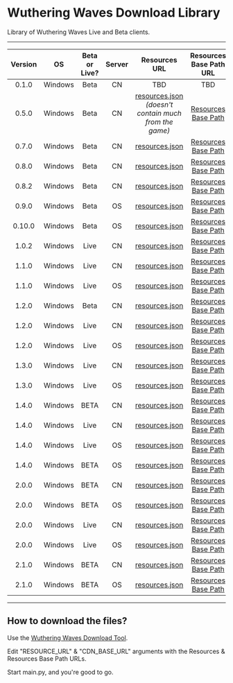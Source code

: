 # Wuthering Waves Download Library

Library of Wuthering Waves Live and Beta clients.

___

| Version | OS | Beta or Live? | Server |                                Resources URL                                 | Resources Base Path URL | Status |
|:-------:|:--:|:----:|:-------:|:---------------------------------------------------------------------------------------:|:-----------------------:|:------:|
| 0.1.0 | Windows | Beta | CN | TBD | TBD | TBD |
| 0.5.0 | Windows | Beta | CN | [resources.json](https://pcdownload-wangsu.aki-game.com/pcstarter/prod/game/G152/0.5.0/O3ZYlnyMFIUazvvZUsLJDMNLwvkPtBHq/resource.json) *(doesn't contain much from the game)* | [Resources Base Path](https://pcdownload-wangsu.aki-game.com/pcstarter/prod/game/G152/0.5.0/O3ZYlnyMFIUazvvZUsLJDMNLwvkPtBHq/zip/) | Active |
| 0.7.0 | Windows | Beta | CN | [resources.json](https://prod-cn-alicdn-gamestarter.kurogame.com/pcstarter/prod/game/G152/0.7.0/flsaxwdbqerujify/resource.json) | [Resources Base Path](https://prod-cn-alicdn-gamestarter.kurogame.com/pcstarter/prod/game/G152/0.7.0/flsaxwdbqerujify/zip/) | Active |
| 0.8.0 | Windows | Beta | CN | [resources.json](https://prod-cn-alicdn-gamestarter.kurogame.com/pcstarter/prod/game/G152/0.8.0/f1w8vyzhs76pn7o6/resource.json) | [Resources Base Path](https://prod-cn-alicdn-gamestarter.kurogame.com/pcstarter/prod/game/G152/0.8.0/f1w8vyzhs76pn7o6/zip/) | Active |
| 0.8.2 | Windows | Beta | CN | [resources.json](https://prod-cn-alicdn-gamestarter.kurogame.com/pcstarter/prod/game/G152/0.8.2/bueuxk5lp668zl1r/resource.json) | [Resources Base Path](https://prod-cn-alicdn-gamestarter.kurogame.com/pcstarter/prod/game/G152/0.8.2/bueuxk5lp668zl1r/zip/)| Active |
| 0.9.0 | Windows | Beta | OS | [resources.json](https://hw-pcdownload-qcloud.aki-game.net/pcstarter/prod/game/G153/0.9.0/jpbmm89ylh59n35a/resource.json) | [Resources Base Path](https://hw-pcdownload-qcloud.aki-game.net/pcstarter/prod/game/G153/0.9.0/jpbmm89ylh59n35a/zip/) | Active |
| 0.10.0 | Windows | Beta | OS | [resources.json](https://hw-pcdownload-qcloud.aki-game.net/pcstarter/prod/game/G153/0.10.0/qZGzaUF5yMLEQzOfuJdeELCAp5mC88tO/resource.json) | [Resources Base Path](https://hw-pcdownload-qcloud.aki-game.net/pcstarter/prod/game/G153/0.10.0/qZGzaUF5yMLEQzOfuJdeELCAp5mC88tO/zip/) | Active |
| 1.0.2 | Windows | Live | CN | [resources.json](https://pcdownload-wangsu.aki-game.com/pcstarter/prod/game/G152/1.0.2/BntThrNUJYUwa1TZ0Kik1VcLKhjD1Bt3/resource.json) | [Resources Base Path](https://pcdownload-wangsu.aki-game.com/pcstarter/prod/game/G152/1.0.2/BntThrNUJYUwa1TZ0Kik1VcLKhjD1Bt3/zip/) | Active |
| 1.1.0 | Windows | Live | CN | [resources.json](https://pcdownload-wangsu.aki-game.com/pcstarter/prod/game/G152/1.1.0/KGaeQlPRMXB2d7mh7cPFWnV8lvCd4tdq/resource.json) | [Resources Base Path](https://pcdownload-wangsu.aki-game.com/pcstarter/prod/game/G152/1.1.0/KGaeQlPRMXB2d7mh7cPFWnV8lvCd4tdq/zip/) | Active |
| 1.1.0 | Windows | Live | OS | [resources.json](https://hw-pcdownload-qcloud.aki-game.net/pcstarter/prod/game/G153/1.1.0/4YLpI4sTRXwcCwfMypqr6oSMaffuFhZP/resource.json) | [Resources Base Path](https://hw-pcdownload-qcloud.aki-game.net/pcstarter/prod/game/G153/1.1.0/4YLpI4sTRXwcCwfMypqr6oSMaffuFhZP/zip/) | Active |
| 1.2.0 | Windows | Beta | CN | [resources.json](https://pcdownload-wangsu.aki-game.com/pcstarter/prod/game/G152/1.2.0/7hzsDZbvz4PkA59CiCxwfuUuaDN2aW57/resource.json) | [Resources Base Path](https://pcdownload-wangsu.aki-game.com/pcstarter/prod/game/G152/1.2.0/7hzsDZbvz4PkA59CiCxwfuUuaDN2aW57/zip/) | Active |
| 1.2.0 | Windows | Live | CN | [resources.json](https://pcdownload-wangsu.aki-game.com/pcstarter/prod/game/G152/1.2.0/XFGRIhubj9Rql3peSHS7Z0bMBBspjTmt/resource.json) | [Resources Base Path](https://pcdownload-wangsu.aki-game.com/pcstarter/prod/game/G152/1.2.0/XFGRIhubj9Rql3peSHS7Z0bMBBspjTmt/zip/) | Active |
| 1.2.0 | Windows | Live | OS | [resources.json](https://hw-pcdownload-qcloud.aki-game.net/pcstarter/prod/game/G153/1.2.0/8ih6NmJpkHew53DyO981zQdAYjvp8Q8O/resource.json) | [Resources Base Path](https://hw-pcdownload-qcloud.aki-game.net/pcstarter/prod/game/G153/1.2.0/8ih6NmJpkHew53DyO981zQdAYjvp8Q8O/zip/) | Active |
| 1.3.0 | Windows | Live | CN | [resources.json](https://pcdownload-huoshan.aki-game.com/pcstarter/prod/game/G152/1.3.0/xZnXWq0k2gcdGmGs9XJgVaNGxD9OG2Ep/resource.json) | [Resources Base Path](https://pcdownload-huoshan.aki-game.com/pcstarter/prod/game/G152/1.3.0/xZnXWq0k2gcdGmGs9XJgVaNGxD9OG2Ep/zip/) | Active |
| 1.3.0 | Windows | Live | OS | [resources.json](https://hw-pcdownload-qcloud.aki-game.net/pcstarter/prod/game/G153/1.3.0/GKgoDGMrlhitpRtKSl8QSKGremJLL8bM/resource.json) | [Resources Base Path](https://hw-pcdownload-qcloud.aki-game.net/pcstarter/prod/game/G153/1.3.0/GKgoDGMrlhitpRtKSl8QSKGremJLL8bM/zip/) | Active |
| 1.4.0 | Windows | BETA | CN | [resources.json](https://pcdownload-huoshan.aki-game.com/pcstarter/prod/game/G152/1.4.0/iQPhVvIx0vVjUoykmdLNMSHN0sfNWeij/resource.json) | [Resources Base Path](https://pcdownload-huoshan.aki-game.com/pcstarter/prod/game/G152/1.4.0/iQPhVvIx0vVjUoykmdLNMSHN0sfNWeij/zip/) | Active |
| 1.4.0 | Windows | Live | CN | [resources.json](https://pcdownload-huoshan.aki-game.com/pcstarter/prod/game/G152/1.4.1/JsqiYbikxML33VEvDCnfhMml30ZouTWM/resource.json) | [Resources Base Path](https://pcdownload-huoshan.aki-game.com/pcstarter/prod/game/G152/1.4.1/JsqiYbikxML33VEvDCnfhMml30ZouTWM/zip) | Active |
| 1.4.0 | Windows | Live | OS | [resources.json](https://pcdownload-huoshan.aki-game.com/pcstarter/prod/game/G153/1.4.1/EMNj0aMLL8Dch8osjR0JtB7RMIelvyD6/resource.json) | [Resources Base Path](https://pcdownload-huoshan.aki-game.com/pcstarter/prod/game/G153/1.4.1/EMNj0aMLL8Dch8osjR0JtB7RMIelvyD6/zip) | Active |
| 1.4.0 | Windows | BETA | OS | [resources.json](https://hw-pcdownload-qcloud.aki-game.net/pcstarter/prod/game/G153/1.4.0/t3Xv3Zk1W9RSv0R0mE17kjbEsOuKClMl/resource.json) | [Resources Base Path](https://hw-pcdownload-qcloud.aki-game.net/pcstarter/prod/game/G153/1.4.0/t3Xv3Zk1W9RSv0R0mE17kjbEsOuKClMl/zip/) | Active |
| 2.0.0 | Windows | BETA | CN | [resources.json](https://pcdownload-huoshan.aki-game.com/pcstarter/prod/game/G152/2.0.0/s3QZbNfFYWyA3MPj4HVocJ5ksc33yeLb/resource.json) | [Resources Base Path](https://pcdownload-huoshan.aki-game.com/pcstarter/prod/game/G152/2.0.0/s3QZbNfFYWyA3MPj4HVocJ5ksc33yeLb/zip) | Active |
| 2.0.0 | Windows | BETA | OS | [resources.json](https://hw-pcdownload-qcloud.aki-game.net/pcstarter/prod/game/G153/2.0.0/bnZiZfNC4CqLh1hprSOLYBfUkhR8XDdu/resource.json) | [Resources Base Path](https://hw-pcdownload-qcloud.aki-game.net/pcstarter/prod/game/G153/2.0.0/bnZiZfNC4CqLh1hprSOLYBfUkhR8XDdu/zip) | Active |
| 2.0.0 | Windows | Live | CN | [resources.json](https://pcdownload-huoshan.aki-game.com/pcstarter/pcstarter/prod/game/G152/2.0.0/WatnFnudCyaviYfWSRMGpaunniRKFbf2/resource.json) | [Resources Base Path](https://pcdownload-huoshan.aki-game.com/pcstarter/pcstarter/prod/game/G152/2.0.0/WatnFnudCyaviYfWSRMGpaunniRKFbf2/zip) | Active |
| 2.0.0 | Windows | Live | OS | [resources.json](https://hw-pcdownload-qcloud.aki-game.net/pcstarter/pcstarter/prod/game/G153/2.0.0/dYGUgJ4OU32vlaINFxiezlB3D3XFWebp/resource.json) | [Resources Base Path](https://hw-pcdownload-qcloud.aki-game.net/pcstarter/pcstarter/prod/game/G153/2.0.0/dYGUgJ4OU32vlaINFxiezlB3D3XFWebp/zip) | Active |
| 2.1.0 | Windows | BETA | CN | [resources.json](https://pcdownload-huoshan.aki-game.com/pcstarter/prod/game/G152/2.1.0/qK76GBJNd0eRkNRQODbNTISn79JSi0rz/resource.json) | [Resources Base Path](https://pcdownload-huoshan.aki-game.com/pcstarter/prod/game/G152/2.1.0/qK76GBJNd0eRkNRQODbNTISn79JSi0rz/zip/) | Active |
| 2.1.0 | Windows | BETA | OS | [resources.json](https://hw-pcdownload-qcloud.aki-game.net/pcstarter/prod/game/G153/2.1.0/bnZiZfNC4CqLh1hprSOLYBfUkhR8XDdu/resource.json) | [Resources Base Path](https://hw-pcdownload-qcloud.aki-game.net/pcstarter/prod/game/G153/2.1.0/bnZiZfNC4CqLh1hprSOLYBfUkhR8XDdu/zip) | Active |
___
## How to download the files?

Use the [Wuthering Waves Download Tool](https://github.com/horoyoi-san/Kuro-Game/blob/Kuro-Game/RESOURCE.1.py).

Edit "RESOURCE_URL" & "CDN_BASE_URL" arguments with the Resources & Resources Base Path URLs.

Start main.py, and you're good to go.
